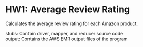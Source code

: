 # HW1: Average Review Rating

Calculates the average review rating for each Amazon product.

stubs: Contain driver, mapper, and reducer source code\
output: Contains the AWS EMR output files of the program
